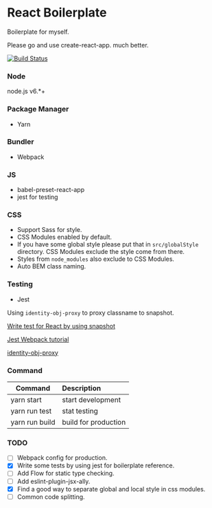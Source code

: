 # React Boilerplate

Boilerplate for myself.

Please go and use create-react-app. much better.

[![Build Status](https://travis-ci.org/SecretBase/react-boilerplate.svg?branch=master)](https://travis-ci.org/SecretBase/react-boilerplate)

### Node

node.js v6.\*+

### Package Manager

- Yarn

### Bundler

- Webpack

### JS

- babel-preset-react-app
- jest for testing

### CSS

- Support Sass for style.
- CSS Modules enabled by default.
- If you have some global style please put that in `src/globalStyle` directory. CSS Modules exclude the style come from there.
- Styles from `node_modules` also exclude to CSS Modules.
- Auto BEM class naming.

### Testing

- Jest

Using `identity-obj-proxy` to proxy classname to snapshot.

[Write test for React by using snapshot](http://facebook.github.io/jest/docs/tutorial-react.html#content)

[Jest Webpack tutorial](http://facebook.github.io/jest/docs/tutorial-webpack.html#content)

[identity-obj-proxy](https://github.com/keyanzhang/identity-obj-proxy)

### Command

| Command        | Description          |
|----------------|:---------------------|
| yarn start     | start development    |
| yarn run test  | stat testing         |
| yarn run build | build for production |

### TODO

- [ ] Webpack config for production.
- [x] Write some tests by using jest for boilerplate reference.
- [ ] Add Flow for static type checking.
- [ ] Add eslint-plugin-jsx-ally.
- [x] Find a good way to separate global and local style in css modules.
- [ ] Common code splitting.
